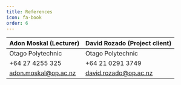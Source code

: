```yaml
---
title: References
icon: fa-book
order: 6
---
```


| Adon Moskal (Lecturer)| David Rozado (Project client)|
| ------------- |-------------|
| Otago Polytechnic | Otago Polytechnic |
| +64 27 4255 325 | +64 21 0291 3749 |
| adon.moskal@op.ac.nz | david.rozado@op.ac.nz |